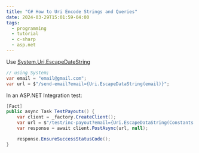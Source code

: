 ```yaml
---
title: "C# How to Uri Encode Strings and Queries"
date: 2024-03-29T15:01:59-04:00
tags:
  - programming
  - tutorial
  - c-sharp
  - asp.net
---
```


Use [System.Uri.EscapeDateString](https://learn.microsoft.com/dotnet/api/system.uri.escapedatastring)

```cs
// using System;
var email = "email@gmail.com";
var url = $"/send-email?email={Uri.EscapeDataString(email)}";
```

In an ASP.NET Integration test:

```cs
[Fact]
public async Task TestPayouts() {
    var client = _factory.CreateClient();
    var url = $"/test/inc-payout?email={Uri.EscapeDataString(Constants.PAYOUT_TEST_ACCOUNT)}";
    var response = await client.PostAsync(url, null);

    response.EnsureSuccessStatusCode();
}
```
